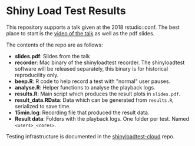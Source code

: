 # Shiny Load Test Results

This repository supports a talk given at the 2018 rstudio::conf. The best place to start is the [video of the talk]() as well as the pdf slides.

The contents of the repo are as follows:

- **slides.pdf**: Slides from the talk
- **recorder**: Mac binary of the shinyloadtest recorder. The shinyloadtest software will be released separately, this binary is for historical reproducility only.
- **beep.R**: R code to help record a test with "normal" user pauses.
- **analyse.R**: Helper functions to analyse the playback logs.
- **results.R**: Main script which produces the result plots in `slides.pdf`.
- **result_data.RData**: Data which can be generated from `results.R`, serialized to save time.
- **15min.log**: Recording file that produced the result data.
- **Result data**: Folders with the playback logs. One folder per test. Named `<users>_<cores>`.

Testing infrastructure is documented in the [shinyloadtest-cloud](https://github.com/rstudio/shinyloadtest-cloud) repo.